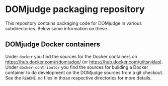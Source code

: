 # DOMjudge packaging repository

This repository contains packaging code for DOMjudge in various
subdirectories. Below some information on these.

## DOMjudge Docker containers

Under `docker` you find the sources for the Docker containers on
<https://hub.docker.com/r/domjudge/> (or <https://hub.docker.com/u/itsniklas>). Under `docker-contributor` you
find the sources for building a Docker container to do development
on the DOMjudge sources from a git checkout. See the `README.md` files
in those respective directories for more details.
